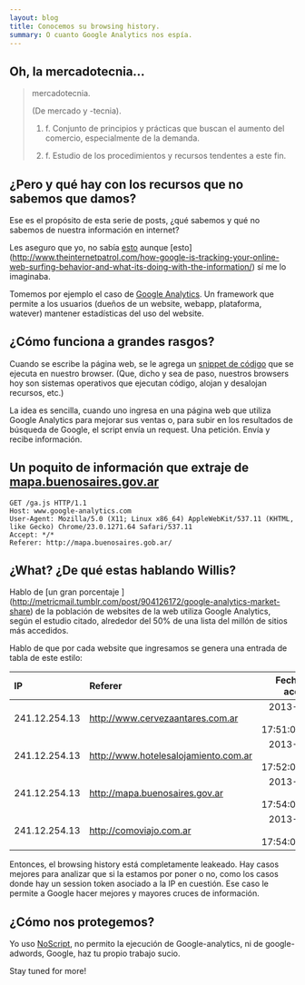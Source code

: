 ```yaml
---
layout: blog
title: Conocemos su browsing history.
summary: O cuanto Google Analytics nos espía.
---
```


## Oh, la mercadotecnia... 
> mercadotecnia.
> 
> (De mercado y -tecnia).
> 
> 1. f. Conjunto de principios y prácticas que buscan el aumento del comercio, especialmente de la demanda.
> 
> 2. f. Estudio de los procedimientos y recursos tendentes a este fin.

## ¿Pero y qué hay con los recursos que no sabemos que damos?

Ese es el propósito de esta serie de posts, ¿qué sabemos y qué no sabemos de nuestra información en internet?

Les aseguro que yo, no sabía [esto](  http://www.theinternetpatrol.com/facebook-lawsuit-over-tracking-users-browsing-history-even-when-not-logged-in) aunque [esto] (http://www.theinternetpatrol.com/how-google-is-tracking-your-online-web-surfing-behavior-and-what-its-doing-with-the-information/) sí me lo imaginaba.

Tomemos por ejemplo el caso de [Google Analytics](http://www.google.com/analytics/). Un framework que permite a los usuarios (dueños de un website, webapp, plataforma, watever) mantener estadísticas del uso del website.

## ¿Cómo funciona a grandes rasgos?
Cuando se escribe la página web, se le agrega un [snippet de código](https://en.wikipedia.org/wiki/Snippet_%28programming%29) que se ejecuta en nuestro browser. (Que, dicho y sea de paso, nuestros browsers hoy son sistemas operativos que ejecutan código, alojan y desalojan recursos, etc.) 

La idea es sencilla, cuando uno ingresa en una página web que utiliza Google Analytics para mejorar sus ventas o, para subir en los resultados de búsqueda de Google, el script envía un request. Una petición. Envía y recibe información.

## Un poquito de información que extraje de [mapa.buenosaires.gov.ar](http://mapa.buenosaires.gob.ar/)

    GET /ga.js HTTP/1.1
    Host: www.google-analytics.com
    User-Agent: Mozilla/5.0 (X11; Linux x86_64) AppleWebKit/537.11 (KHTML, like Gecko) Chrome/23.0.1271.64 Safari/537.11
    Accept: */*
    Referer: http://mapa.buenosaires.gob.ar/

## ¿What? ¿De qué estas hablando Willis?
Hablo de [un gran porcentaje ] (http://metricmail.tumblr.com/post/904126172/google-analytics-market-share) de la población de websites de la web utiliza Google Analytics, según el estudio citado, alrededor del 50% de una lista del millón de sitios más accedidos. 

Hablo de que por cada website que ingresamos se genera una entrada de tabla de este estilo:

IP | Referer |  Fecha de acceso |
:--------------------|:-------------------|-------------------:|
241.12.254.13 | http://www.cervezaantares.com.ar | 2013-02-13 17:51:05:15  |
241.12.254.13 | http://www.hotelesalojamiento.com.ar | 2013-02-13 17:52:05:15  |
241.12.254.13 | http://mapa.buenosaires.gov.ar | 2013-02-13 17:54:01:15  |
241.12.254.13 | http://comoviajo.com.ar | 2013-02-13 17:54:05:15  |

Entonces, el browsing history está completamente leakeado. Hay casos mejores para analizar que si la estamos por poner o no, como los casos donde hay un session token asociado a la IP en cuestión.
Ese caso le permite a Google hacer mejores y mayores cruces de información.

## ¿Cómo nos protegemos?

Yo uso [NoScript](https://addons.mozilla.org/en-US/firefox/addon/noscript/), no permito la ejecución de Google-analytics, ni de google-adwords, Google, haz tu propio trabajo sucio.

Stay tuned for more!
